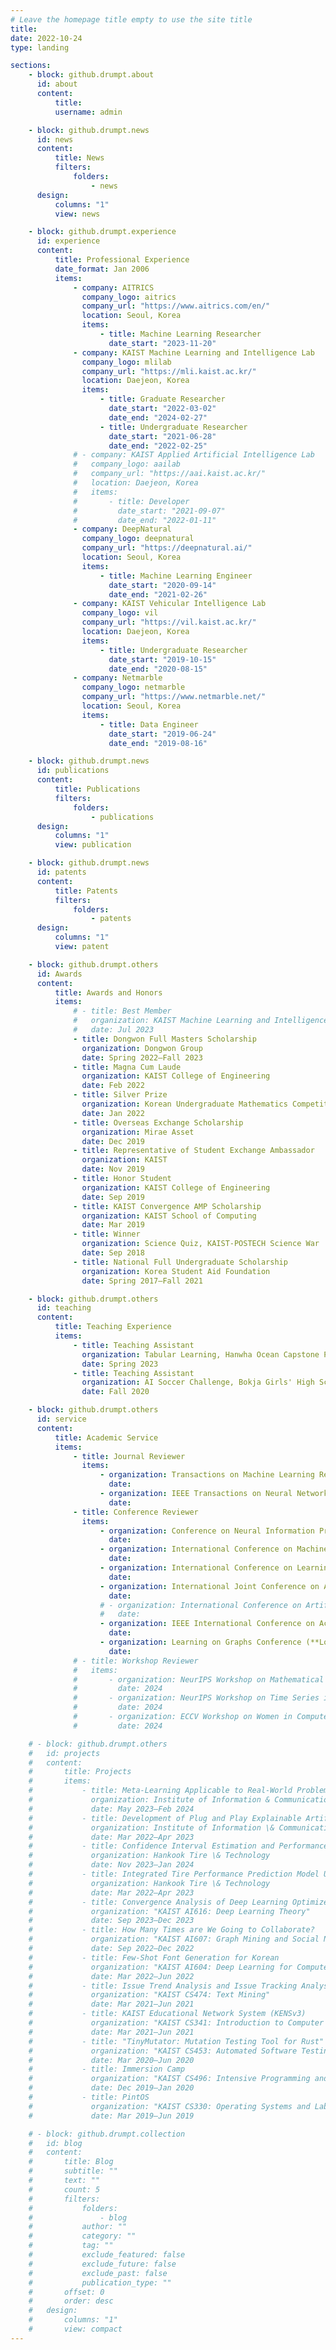 ```yaml
---
# Leave the homepage title empty to use the site title
title:
date: 2022-10-24
type: landing

sections:
    - block: github.drumpt.about
      id: about
      content:
          title:
          username: admin

    - block: github.drumpt.news
      id: news
      content:
          title: News
          filters:
              folders:
                  - news
      design:
          columns: "1"
          view: news

    - block: github.drumpt.experience
      id: experience
      content:
          title: Professional Experience
          date_format: Jan 2006
          items:
              - company: AITRICS
                company_logo: aitrics
                company_url: "https://www.aitrics.com/en/"
                location: Seoul, Korea
                items:
                    - title: Machine Learning Researcher
                      date_start: "2023-11-20"
              - company: KAIST Machine Learning and Intelligence Lab
                company_logo: mlilab
                company_url: "https://mli.kaist.ac.kr/"
                location: Daejeon, Korea
                items:
                    - title: Graduate Researcher
                      date_start: "2022-03-02"
                      date_end: "2024-02-27"
                    - title: Undergraduate Researcher
                      date_start: "2021-06-28"
                      date_end: "2022-02-25"
              # - company: KAIST Applied Artificial Intelligence Lab
              #   company_logo: aailab
              #   company_url: "https://aai.kaist.ac.kr/"
              #   location: Daejeon, Korea
              #   items:
              #       - title: Developer
              #         date_start: "2021-09-07"
              #         date_end: "2022-01-11"
              - company: DeepNatural
                company_logo: deepnatural
                company_url: "https://deepnatural.ai/"
                location: Seoul, Korea
                items:
                    - title: Machine Learning Engineer
                      date_start: "2020-09-14"
                      date_end: "2021-02-26"
              - company: KAIST Vehicular Intelligence Lab
                company_logo: vil
                company_url: "https://vil.kaist.ac.kr/"
                location: Daejeon, Korea
                items:
                    - title: Undergraduate Researcher
                      date_start: "2019-10-15"
                      date_end: "2020-08-15"
              - company: Netmarble
                company_logo: netmarble
                company_url: "https://www.netmarble.net/"
                location: Seoul, Korea
                items:
                    - title: Data Engineer
                      date_start: "2019-06-24"
                      date_end: "2019-08-16"

    - block: github.drumpt.news
      id: publications
      content:
          title: Publications
          filters:
              folders:
                  - publications
      design:
          columns: "1"
          view: publication

    - block: github.drumpt.news
      id: patents
      content:
          title: Patents
          filters:
              folders:
                  - patents
      design:
          columns: "1"
          view: patent

    - block: github.drumpt.others
      id: Awards
      content:
          title: Awards and Honors
          items:
              # - title: Best Member
              #   organization: KAIST Machine Learning and Intelligence Lab
              #   date: Jul 2023
              - title: Dongwon Full Masters Scholarship
                organization: Dongwon Group
                date: Spring 2022–Fall 2023
              - title: Magna Cum Laude
                organization: KAIST College of Engineering
                date: Feb 2022
              - title: Silver Prize
                organization: Korean Undergraduate Mathematics Competition, Korean Mathematics Society
                date: Jan 2022
              - title: Overseas Exchange Scholarship
                organization: Mirae Asset
                date: Dec 2019
              - title: Representative of Student Exchange Ambassador
                organization: KAIST
                date: Nov 2019
              - title: Honor Student
                organization: KAIST College of Engineering
                date: Sep 2019
              - title: KAIST Convergence AMP Scholarship
                organization: KAIST School of Computing
                date: Mar 2019
              - title: Winner
                organization: Science Quiz, KAIST-POSTECH Science War
                date: Sep 2018
              - title: National Full Undergraduate Scholarship
                organization: Korea Student Aid Foundation
                date: Spring 2017–Fall 2021

    - block: github.drumpt.others
      id: teaching
      content:
          title: Teaching Experience
          items:
              - title: Teaching Assistant
                organization: Tabular Learning, Hanwha Ocean Capstone Project
                date: Spring 2023
              - title: Teaching Assistant
                organization: AI Soccer Challenge, Bokja Girls' High School AI Education Program
                date: Fall 2020

    - block: github.drumpt.others
      id: service
      content:
          title: Academic Service
          items:
              - title: Journal Reviewer
                items:
                    - organization: Transactions on Machine Learning Research (**TMLR**)
                      date: 
                    - organization: IEEE Transactions on Neural Networks and Learning Systems (**TNNLS**)
                      date: 
              - title: Conference Reviewer
                items:
                    - organization: Conference on Neural Information Processing Systems (**NeurIPS**)
                      date: 
                    - organization: International Conference on Machine Learning (**ICML**)
                      date: 
                    - organization: International Conference on Learning Representations (**ICLR**)
                      date: 
                    - organization: International Joint Conference on Artificial Intelligence (**IJCAI**)
                      date: 
                    # - organization: International Conference on Artificial Intelligence and Statistics (**AISTATS**)
                    #   date: 
                    - organization: IEEE International Conference on Acoustics, Speech, and Signal Processing (**ICASSP**)
                      date: 
                    - organization: Learning on Graphs Conference (**LoG**)
                      date: 
              # - title: Workshop Reviewer
              #   items:
              #       - organization: NeurIPS Workshop on Mathematical Reasoning and AI (**NeurIPSW-MATH-AI**)
              #         date: 2024
              #       - organization: NeurIPS Workshop on Time Series in the Age of Large Models (**NeurIPSW-TSALM**)
              #         date: 2024
              #       - organization: ECCV Workshop on Women in Computer Vision (**ECCVW-WiCV**)
              #         date: 2024

    # - block: github.drumpt.others
    #   id: projects
    #   content:
    #       title: Projects
    #       items:
    #           - title: Meta-Learning Applicable to Real-World Problems
    #             organization: Institute of Information & Communications Technology Planning & Evaluation (IITP)
    #             date: May 2023–Feb 2024
    #           - title: Development of Plug and Play Explainable Artificial Intelligence Platform
    #             organization: Institute of Information \& Communications Technology Planning \& Evaluation (IITP)
    #             date: Mar 2022–Apr 2023
    #           - title: Confidence Interval Estimation and Performance Relationship Analysis for Tire Performance Prediction Models
    #             organization: Hankook Tire \& Technology
    #             date: Nov 2023–Jan 2024
    #           - title: Integrated Tire Performance Prediction Model Using Tire Pattern Features
    #             organization: Hankook Tire \& Technology
    #             date: Mar 2022–Apr 2023
    #           - title: Convergence Analysis of Deep Learning Optimizers Under Generalized Smoothness
    #             organization: "KAIST AI616: Deep Learning Theory"
    #             date: Sep 2023–Dec 2023
    #           - title: How Many Times are We Going to Collaborate?
    #             organization: "KAIST AI607: Graph Mining and Social Network Analysis"
    #             date: Sep 2022–Dec 2022
    #           - title: Few-Shot Font Generation for Korean
    #             organization: "KAIST AI604: Deep Learning for Computer Vision"
    #             date: Mar 2022–Jun 2022
    #           - title: Issue Trend Analysis and Issue Tracking Analysis
    #             organization: "KAIST CS474: Text Mining"
    #             date: Mar 2021–Jun 2021
    #           - title: KAIST Educational Network System (KENSv3)
    #             organization: "KAIST CS341: Introduction to Computer Networks"
    #             date: Mar 2021–Jun 2021
    #           - title: "TinyMutator: Mutation Testing Tool for Rust"
    #             organization: "KAIST CS453: Automated Software Testing"
    #             date: Mar 2020–Jun 2020
    #           - title: Immersion Camp
    #             organization: "KAIST CS496: Intensive Programming and Startup"
    #             date: Dec 2019–Jan 2020
    #           - title: PintOS
    #             organization: "KAIST CS330: Operating Systems and Lab"
    #             date: Mar 2019–Jun 2019

    # - block: github.drumpt.collection
    #   id: blog
    #   content:
    #       title: Blog
    #       subtitle: ""
    #       text: ""
    #       count: 5
    #       filters:
    #           folders:
    #               - blog
    #           author: ""
    #           category: ""
    #           tag: ""
    #           exclude_featured: false
    #           exclude_future: false
    #           exclude_past: false
    #           publication_type: ""
    #       offset: 0
    #       order: desc
    #   design:
    #       columns: "1"
    #       view: compact
---
```


